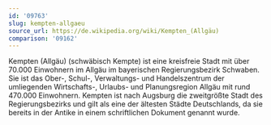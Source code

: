 ```yaml
---
id: '09763'
slug: kempten-allgaeu
source_url: https://de.wikipedia.org/wiki/Kempten_(Allgäu)
comparison: '09162'
---
```


Kempten (Allgäu) (schwäbisch Kempte) ist eine kreisfreie Stadt mit über 70.000 Einwohnern im Allgäu im bayerischen Regierungsbezirk Schwaben. Sie ist das Ober-, Schul-, Verwaltungs- und Handelszentrum der umliegenden Wirtschafts-, Urlaubs- und Planungsregion Allgäu mit rund 470.000 Einwohnern. Kempten ist nach Augsburg die zweitgrößte Stadt des Regierungsbezirks und gilt als eine der ältesten Städte Deutschlands, da sie bereits in der Antike in einem schriftlichen Dokument genannt wurde.
